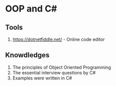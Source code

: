 # OOP and C#

## Tools
1. https://dotnetfiddle.net/ - Online code editor

## Knowdledges
1. The principles of Object Oriented Programming
2. The essential interview questions by C#
3. Examples were written in C#
